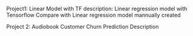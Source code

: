 Project1: Linear Model with TF description:
Linear regression model with Tensorflow
Compare with Linear regression model mannually created

Project 2: Audiobook Customer Churn Prediction
Description
